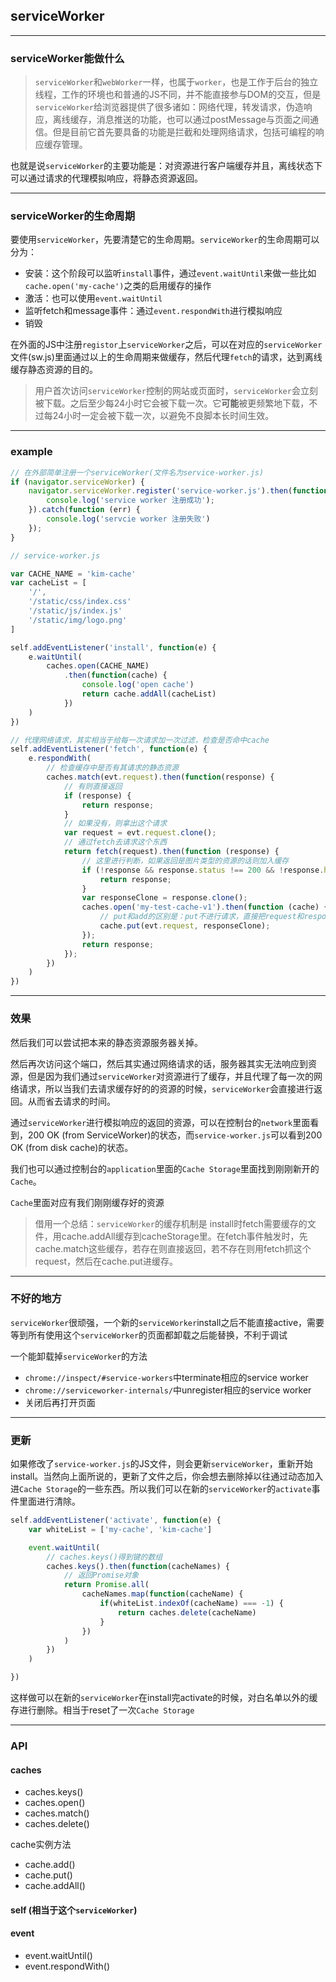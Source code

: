## serviceWorker

---

### serviceWorker能做什么

> `serviceWorker`和`webWorker`一样，也属于`worker`，也是工作于后台的独立线程，工作的环境也和普通的JS不同，并不能直接参与DOM的交互，但是`serviceWorker`给浏览器提供了很多诸如：网络代理，转发请求，伪造响应，离线缓存，消息推送的功能，也可以通过postMessage与页面之间通信。但是目前它首先要具备的功能是拦截和处理网络请求，包括可编程的响应缓存管理。

也就是说`serviceWorker`的主要功能是：对资源进行客户端缓存并且，离线状态下可以通过请求的代理模拟响应，将静态资源返回。

---

### serviceWorker的生命周期

要使用`serviceWorker`，先要清楚它的生命周期。`serviceWorker`的生命周期可以分为：

- 安装：这个阶段可以监听`install`事件，通过`event.waitUntil`来做一些比如`cache.open('my-cache')`之类的启用缓存的操作
- 激活：也可以使用`event.waitUntil`
- 监听fetch和message事件：通过`event.respondWith`进行模拟响应
- 销毁

在外面的JS中注册`registor`上`serviceWorker`之后，可以在对应的`serviceWorker`文件(sw.js)里面通过以上的生命周期来做缓存，然后代理`fetch`的请求，达到离线缓存静态资源的目的。

> 用户首次访问`serviceWorker`控制的网站或页面时，`serviceWorker`会立刻被下载。之后至少每24小时它会被下载一次。它**可能**被更频繁地下载，不过每24小时一定会被下载一次，以避免不良脚本长时间生效。

---

### example

``` javascript
// 在外部简单注册一个serviceWorker(文件名为service-worker.js)
if (navigator.serviceWorker) {
    navigator.serviceWorker.register('service-worker.js').then(function(registration) {
        console.log('service worker 注册成功');
    }).catch(function (err) {
        console.log('servcie worker 注册失败')
    });
}
```

``` javascript
// service-worker.js

var CACHE_NAME = 'kim-cache'
var cacheList = [
	'/',
	'/static/css/index.css'
	'/static/js/index.js'
	'/static/img/logo.png'
]

self.addEventListener('install', function(e) {
	e.waitUntil(
		caches.open(CACHE_NAME)
			.then(function(cache) {
				console.log('open cache')
				return cache.addAll(cacheList)
			})
	)
})

// 代理网络请求，其实相当于给每一次请求加一次过滤，检查是否命中cache
self.addEventListener('fetch', function(e) {
	e.respondWith(
		// 检查缓存中是否有其请求的静态资源
		caches.match(evt.request).then(function(response) {
			// 有则直接返回
            if (response) {
                return response;
            }
            // 如果没有，则拿出这个请求
            var request = evt.request.clone();
            // 通过fetch去请求这个东西
            return fetch(request).then(function (response) {
            	// 这里进行判断，如果返回是图片类型的资源的话则加入缓存
                if (!response && response.status !== 200 && !response.headers.get('Content-type').match(/image/)) {
                    return response;
                }
                var responseClone = response.clone();
                caches.open('my-test-cache-v1').then(function (cache) {
                	// put和add的区别是：put不进行请求，直接把request和response传入
                    cache.put(evt.request, responseClone);
                });
                return response;
            });
        })
	)
})

```

---

### 效果

然后我们可以尝试把本来的静态资源服务器关掉。

然后再次访问这个端口，然后其实通过网络请求的话，服务器其实无法响应到资源，但是因为我们通过`serviceWorker`对资源进行了缓存，并且代理了每一次的网络请求，所以当我们去请求缓存好的的资源的时候，`serviceWorker`会直接进行返回。从而省去请求的时间。

通过`serviceWorker`进行模拟响应的返回的资源，可以在控制台的`network`里面看到，200 OK (from ServiceWorker)的状态，而`service-worker.js`可以看到200 OK (from disk cache)的状态。

我们也可以通过控制台的`application`里面的`Cache Storage`里面找到刚刚新开的`Cache`。

`Cache`里面对应有我们刚刚缓存好的资源

> 借用一个总结：`serviceWorker`的缓存机制是 install时fetch需要缓存的文件，用cache.addAll缓存到cacheStorage里。在fetch事件触发时，先cache.match这些缓存，若存在则直接返回，若不存在则用fetch抓这个request，然后在cache.put进缓存。

---

### 不好的地方

`serviceWorker`很顽强，一个新的`serviceWorker`install之后不能直接active，需要等到所有使用这个`serviceWorker`的页面都卸载之后能替换，不利于调试

一个能卸载掉`serviceWorker`的方法

- `chrome://inspect/#service-workers`中terminate相应的service worker
- `chrome://serviceworker-internals/`中unregister相应的service worker
- 关闭后再打开页面

---

### 更新

如果修改了`service-worker.js`的JS文件，则会更新`serviceWorker`，重新开始install。当然向上面所说的，更新了文件之后，你会想去删除掉以往通过动态加入进`Cache Storage`的一些东西。所以我们可以在新的`serviceWorker`的`activate`事件里面进行清除。

``` javascript
self.addEventListener('activate', function(e) {
	var whiteList = ['my-cache', 'kim-cache']

	event.waitUntil(
		// caches.keys()得到键的数组
		caches.keys().then(function(cacheNames) {
			// 返回Promise对象
			return Promise.all(
				cacheNames.map(function(cacheName) {
					if(whiteList.indexOf(cacheName) === -1) {
						return caches.delete(cacheName)
					}
				})
			)
		})
	)

})
```

这样做可以在新的`serviceWorker`在install完activate的时候，对白名单以外的缓存进行删除。相当于reset了一次`Cache Storage`


---

### API

#### caches

- caches.keys()
- caches.open()
- caches.match()
- caches.delete()

cache实例方法

- cache.add()
- cache.put()
- cache.addAll()

#### self (相当于这个`serviceWorker`)

#### event

- event.waitUntil()
- event.respondWith()

